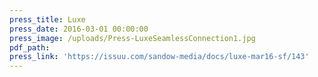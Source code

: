 ```yaml
---
press_title: Luxe
press_date: 2016-03-01 00:00:00
press_image: /uploads/Press-LuxeSeamlessConnection1.jpg
pdf_path:
press_link: 'https://issuu.com/sandow-media/docs/luxe-mar16-sf/143'
---
```

